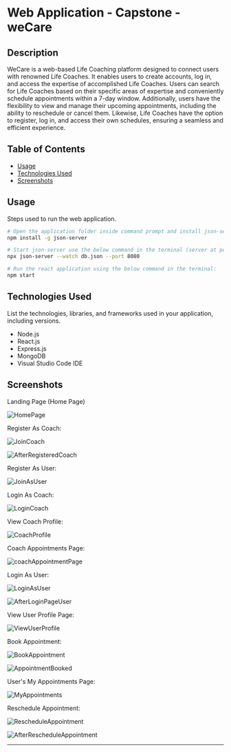 # Web Application - Capstone - weCare

## Description

WeCare is a web-based Life Coaching platform designed to connect users with renowned Life Coaches. It enables users to create accounts, log in, and access the expertise of accomplished Life Coaches. Users can search for Life Coaches based on their specific areas of expertise and conveniently schedule appointments within a 7-day window. Additionally, users have the flexibility to view and manage their upcoming appointments, including the ability to reschedule or cancel them. Likewise, Life Coaches have the option to register, log in, and access their own schedules, ensuring a seamless and efficient experience.

## Table of Contents

- [Usage](#usage)
- [Technologies Used](#technologies-used)
- [Screenshots](#screenshots)

## Usage

Steps used to run the web application.

```bash
# Open the application folder inside command prompt and install json-server using below command:
npm install -g json-server

# Start json-server use the below command in the terminal (server at port 8080)
npx json-server --watch db.json --port 8080

# Run the react application using the below command in the terminal:
npm start
```

## Technologies Used

List the technologies, libraries, and frameworks used in your application, including versions.

- Node.js
- React.js
- Express.js
- MongoDB
- Visual Studio Code IDE

## Screenshots

Landing Page (Home Page)

![HomePage](https://github.com/Amisha328/ReactJS-WeCare-Capstone/assets/58816552/7f945432-61be-42cb-9ced-bc02cbeea5d9)

Register As Coach:

![JoinCoach](https://github.com/Amisha328/ReactJS-WeCare-Capstone/assets/58816552/9f958d2a-18ae-4696-bc71-f14365e555f8)

![AfterRegisteredCoach](https://github.com/Amisha328/ReactJS-WeCare-Capstone/assets/58816552/022f55ec-76fa-4a0e-b165-b6a8575fb21c)

Register As User:

![JoinAsUser](https://github.com/Amisha328/ReactJS-WeCare-Capstone/assets/58816552/7e5a846c-6c9b-4db0-8493-4bb397731d62)

Login As Coach:

![LoginCoach](https://github.com/Amisha328/ReactJS-WeCare-Capstone/assets/58816552/82f69018-b071-49ed-8c56-85bd40797ccb)

View Coach Profile:

![CoachProfile](https://github.com/Amisha328/ReactJS-WeCare-Capstone/assets/58816552/1af87994-f53c-4fc1-b27a-8dca6c7f4d12)

Coach Appointments Page:

![coachAppointmentPage](https://github.com/Amisha328/ReactJS-WeCare-Capstone/assets/58816552/be80e3a3-5711-499b-b90d-b464d36041fb)

Login As User:

![LoginAsUser](https://github.com/Amisha328/ReactJS-WeCare-Capstone/assets/58816552/5239ae03-fe26-40e5-a9ad-d9a41639afeb)

![AfterLoginPageUser](https://github.com/Amisha328/ReactJS-WeCare-Capstone/assets/58816552/b865bb36-e147-4249-a3b9-2e946c0fe3ce)

View User Profile Page:

![ViewUserProfile](https://github.com/Amisha328/ReactJS-WeCare-Capstone/assets/58816552/09b745c3-adbe-4db4-9952-3bf0b194a81d)

Book Appointment:

![BookAppointment](https://github.com/Amisha328/ReactJS-WeCare-Capstone/assets/58816552/d530c906-8bf9-4ddd-a5cb-c756f302585f)

![AppointmentBooked](https://github.com/Amisha328/ReactJS-WeCare-Capstone/assets/58816552/f8226dab-f479-41c0-a601-237bcc5562f7)

User's My Appointments Page:

![MyAppointments](https://github.com/Amisha328/ReactJS-WeCare-Capstone/assets/58816552/78163654-70fd-4a3c-b21e-c9687c7ddc44)

Reschedule Appointment:

![RescheduleAppointment](https://github.com/Amisha328/ReactJS-WeCare-Capstone/assets/58816552/463aabff-6e3e-46a6-9395-5ff0764c4cda)

![AfterRescheduleAppointment](https://github.com/Amisha328/ReactJS-WeCare-Capstone/assets/58816552/9d33dba3-7e8d-4778-afe7-5236f6733cc1)


---
